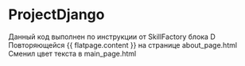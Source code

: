 # ProjectDjango
Данный код выполнен по инструкции от SkillFactory блока D
Повторяющейся {{ flatpage.content }} на странице about_page.html
Сменил цвет текста в main_page.html
